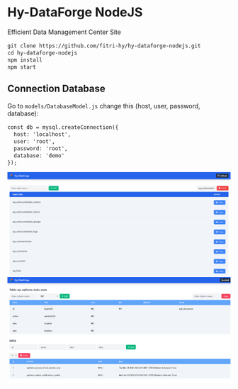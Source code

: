 # Hy-DataForge NodeJS

Efficient Data Management Center Site

```
git clone https://github.com/fitri-hy/hy-dataforge-nodejs.git
cd hy-dataforge-nodejs
npm install
npm start
```

## Connection Database

Go to `models/DatabaseModel.js` change this (host, user, password, database):
```
const db = mysql.createConnection({
  host: 'localhost',
  user: 'root',
  password: 'root',
  database: 'demo'
});
```

<img src="./Screenshot-1.png">
<img src="./Screenshot-2.png">